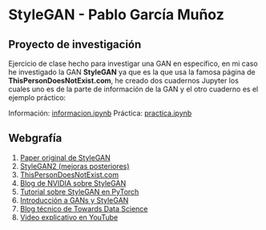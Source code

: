 # StyleGAN - Pablo García Muñoz

## Proyecto de investigación

Ejercicio de clase hecho para investigar una GAN en específico, en mi caso he investigado la GAN **StyleGAN** ya que es la que usa la famosa página de **ThisPersonDoesNotExist.com**, he creado dos cuadernos Jupyter los cuales uno es de la parte de información de la GAN y el otro cuaderno es el ejemplo práctico:

Información: [informacion.ipynb]()
Práctica: [practica.ipynb]()

## Webgrafía

1. [Paper original de StyleGAN](https://arxiv.org/abs/1812.04948)
2. [StyleGAN2 (mejoras posteriores)](https://arxiv.org/abs/1912.04958)
3. [ThisPersonDoesNotExist.com](https://thispersondoesnotexist.com/)
4. [Blog de NVIDIA sobre StyleGAN](https://blogs.nvidia.com/blog/2019/02/04/nvidia-research-ai-generates-fake-faces/)
5. [Tutorial sobre StyleGAN en PyTorch](https://github.com/NVlabs/stylegan)
6. [Introducción a GANs y StyleGAN](http://www.deeplearningbook.org/)
7. [Blog técnico de Towards Data Science](https://towardsdatascience.com/stylegan-explained-a-step-by-step-guide-7b7b2d5a7fdf)
8. [Video explicativo en YouTube](https://www.youtube.com/watch?v=kSLJriaOumA)